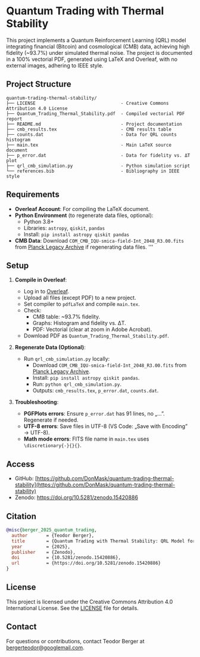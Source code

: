 # Quantum Trading with Thermal Stability

This project implements a Quantum Reinforcement Learning (QRL) model integrating financial (Bitcoin) and cosmological (CMB) data, achieving high fidelity (~93.7%) under simulated thermal noise. The project is documented in a 100% vectorial PDF, generated using LaTeX and Overleaf, with no external images, adhering to IEEE style.

## Project Structure
```
quantum-trading-thermal-stability/
├── LICENSE                                - Creative Commons Attribution 4.0 License
├── Quantum_Trading_Thermal_Stability.pdf  - Compiled vectorial PDF report
├── README.md                              - Project documentation
├── cmb_results.tex                        - CMB results table
├── counts.dat                             - Data for QRL counts histogram
├── main.tex                               - Main LaTeX source document
├── p_error.dat                            - Data for fidelity vs. ΔT plot
├── qrl_cmb_simulation.py                  - Python simulation script
└── references.bib                         - Bibliography in IEEE style
```
## Requirements

- **Overleaf Account**: For compiling the LaTeX document.
- **Python Environment** (to regenerate data files, optional):
  - Python 3.8+
  - Libraries: `astropy`, `qiskit`, `pandas`
  - Install: `pip install astropy qiskit pandas`
- **CMB Data**: Download `COM_CMB_IQU-smica-field-Int_2048_R3.00.fits` from [Planck Legacy Archive](https://pla.esac.esa.int/pla/#maps) if regenerating data files.
'''

## Setup

1. **Compile in Overleaf**:
   - Log in to [Overleaf](https://www.overleaf.com).
   - Upload all files (except PDF) to a new project.
   - Set compiler to `pdfLaTeX` and compile `main.tex`.
   - Check:
     - CMB table: ~93.7% fidelity.
     - Graphs: Histogram and fidelity vs. ΔT.
     - PDF: Vectorial (clear at zoom in Adobe Acrobat).
   - Download PDF as `Quantum_Trading_Thermal_Stability.pdf`.

2. **Regenerate Data (Optional)**:
   - Run `qrl_cmb_simulation.py` locally:
     - Download `COM_CMB_IQU-smica-field-Int_2048_R3.00.fits` from [Planck Legacy Archive](https://pla.esac.esa.int/pla/#maps).
     - Install: `pip install astropy qiskit pandas`.
     - Run: `python qrl_cmb_simulation.py`.
     - Outputs: `cmb_results.tex`, `p_error.dat`, `counts.dat`.

3. **Troubleshooting**:
   - **PGFPlots errors**: Ensure `p_error.dat` has 91 lines, no „...”. Regenerate if needed.
   - **UTF-8 errors**: Save files in UTF-8 (VS Code: „Save with Encoding” → UTF-8).
   - **Math mode errors**: FITS file name in `main.tex` uses `\discretionary{-}{}{}`.

## Access
- GitHub: [https://github.com/DonMask/quantum-trading-thermal-stability](https://github.com/DonMask/quantum-trading-thermal-stability)
- Zenodo: https://doi.org/10.5281/zenodo.15420886

## Citation
```bibtex
@misc{berger_2025_quantum_trading,
  author       = {Teodor Berger},
  title        = {Quantum Trading with Thermal Stability: QRL Model for Bitcoin and CMB Data},
  year         = {2025},
  publisher    = {Zenodo},
  doi          = {10.5281/zenodo.15420886},
  url          = {https://doi.org/10.5281/zenodo.15420886}
}
```
## License

This project is licensed under the Creative Commons Attribution 4.0 International License. See the [LICENSE](LICENSE) file for details.

## Contact

For questions or contributions, contact Teodor Berger at bergerteodor@googlemail.com.

